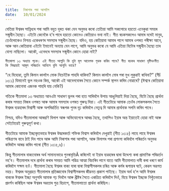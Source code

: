 ```yaml
---
title:  নিৰাশাৰ পৰা আশালৈ
date:   10/01/2024
---
```


যেতিয়া ঈশ্বৰৰ সান্নিধ্যৰ পৰা আমি বহুত দূৰত থকা যেন অনুভৱ কৰো তেতিয়া আমি সকলোৱে হয়তো এনেকুৱা সময়ৰ সন্মুখীন হৈছো। এইটো কেনেকৈ হ’ব পাৰে হয়তো কোনেও কেতিয়াও ভবা নাই। গীত ৰচকসকলেও আমাৰ দৰেই মানুহ, তেওঁলোকেও নিশ্চয় একেধৰণৰ সমস্যাৰ সন্মুখীন হৈছে। যদিও, হয় কেতিয়াবা আমাৰ পাপে আমাৰ ওপৰত পৰীক্ষা আনে, আৰু আন কেতিয়াবা এইটো ইমানেই অন্যায় যেন লাগে, আমি অনুভৱ কৰো যে আমি এতিয়া যিটোৰ সন্মুখীন হৈছো তাৰ যোগ্য নাছিলো। আকৌ, এনেদৰে সমস্যাৰ সন্মুখীন কোনে হোৱা নাই?

`গীতমালা ১৩ অধ্যায় পঢ়ক। এই গীতত আপুনি কি দুটা মূল আবেগক পৃথক কৰিব পাৰে? গীত ৰচকৰ সাধাৰণ দৃষ্টিভংগীত কি সিদ্ধান্তই আমূল পৰিৱৰ্তন আনিলে বুলি আপুনি ভাৱে?`

“হে যিহোৱা, তুমি কিমান কাললৈ মোক নিচেইকৈ পাহৰি থাকিবা? কিমান কাললৈ মোৰ পৰা মুখ লুকুৱাই ৰাখিবা?” (গীî ১৩:১) যিমানেই ভুল নহওক কিয়, আকৌ এই আবেগবোৰৰ সৈতে কোনে সম্পৰ্ক স্থাপন কৰিব নোৱাৰে? (ঈশ্বৰে কেতিয়াবা আমাৰ কোনোবা এজনক পাহৰি যায় নেকি?)

গতিকে গীতমালা ১৩ অধ্যায়ত আনএটা সাধাৰণ ভুলৰ পৰা হাত সাৰিবলৈ উপায় আঙুলিয়াই দিয়া হৈছে, যিটো হৈছে প্ৰাৰ্থনা কৰাৰ সময়ত নিজৰ ওপৰত আৰু আমাৰ সমস্যাৰ ওপৰত গুৰুত্ব দিয়া। এই গীতটোৱে আমাক তেওঁৰ লোকসকলৰ সৈতে ঈশ্বৰৰ ব্যৱহাৰৰ বিশ্বাসী আৰু অপৰিৱৰ্তিত স্বৰূপক পুনৰ দৃঢ় কৰিবলৈ নেতৃত্ব দি আমাৰ প্ৰাৰ্থনাক সলনি কৰিব পাৰে।

নিশ্চয়, যদিও গীতমালাৰা আৰম্ভণি বিলাপ আৰু অভিযোগেৰে আৰম্ভ হৈছে, তথাপিও ইয়াৰ অন্ত ইয়াতেই হোৱা নাই আৰু সেইটোৱেই গুৰুত্বপূৰ্ণ কথা।

গীতটোৱে আমাক ইচ্ছাকৃতভাৱে ঈশ্বৰৰ উদ্ধাৰকৰ্তা শক্তিক বিশ্বাস কৰিবলৈ দেখুৱাই (গীত ১৩:৫) লাহে লাহে ঈশ্বৰৰ পৰিত্ৰাণৰ বাবে ঠাই দিব পাৰে আৰু আমি নিৰাশাৰ পৰা আশালৈ, আৰু বিলাপৰ পৰা প্ৰশংসা কৰিবলৈ পৰিৱৰ্তন অনুভৱ কৰিবলৈ আৰম্ভ কৰিব পাৰো (গীত ১৩:৫,৬)।

কিন্তু গীতমালাৰ বাক্যবোৰৰ অৰ্থ সামান্যভাৱে পুনৰাবৃত্তিÃ কৰিলেই বা ইয়াৰ ব্যৱহাৰৰ দ্বাৰা উদ্দেশ্য কৰা প্ৰামাণিক পৰিৱৰ্তন নহ’ব। গীতমালাৰ দৰে প্ৰাৰ্থনা কৰাৰ সময়ত আমি পৱিত্ৰ আত্মা বিচাৰিব লাগে যাতে আমি গীতমালাত দাবী কৰা ধৰণে কাৰ্য কৰিবলৈ সক্ষম হওঁ। গীতমালা হৈছে ঈশ্বৰৰ বাক্য যাৰা দ্বাৰা বিশ্বাসীসকলৰ চৰিত্ৰ আৰু কৰ্মৰ ৰূপান্তৰ ঘটে, কেৱল অৱগত নহয়। ঈশ্বৰৰ অনুগ্ৰহত গীতমালাৰ প্ৰতিজ্ঞাবোৰ বিশ্বাসীসকলৰ জীৱনত প্ৰকাশ পাইছে। ইয়াৰ অৰ্থ হ’ল আমি ঈশ্বৰৰ বাক্যক ঈশ্বৰৰ ইচ্ছা অনুসৰি আমাক গঢ় দিবলৈ আৰু খ্ৰীষ্টৰ সৈতে একত্ৰিত কৰিবলৈ দিওঁ, যিয়ে ঈশ্বৰৰ ইচ্ছাক নিখুঁতভাৱে প্ৰদৰ্শন কৰিছিল আৰু ঈশ্বৰৰ অৱতাৰ পুত্ৰ হিচাপে, গীতমালাতো প্ৰাৰ্থনা কৰিছিল।